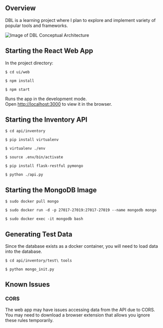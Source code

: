 ## Overview
DBL is a learning project where I plan to explore and implement variety of popular tools and frameworks. 

![Image of DBL Conceptual Architecture](https://i.ibb.co/FXnQXdD/dbl-Conceptual-Architecture-June-2019.png)

## Starting the React Web App

In the project directory:

`$ cd ui/web`

`$ npm install`

`$ npm start`

Runs the app in the development mode.<br>
Open [http://localhost:3000](http://localhost:3000) to view it in the browser.

## Starting the Inventory API

`$ cd api/inventory`

`$ pip install virtualenv`

`$ virtualenv ./env`

`$ source .env/bin/activate`

`$ pip install flask-restful pymongo`

`$ python ./api.py`

## Starting the MongoDB Image

`$ sudo docker pull mongo`

`$ sudo docker run -d -p 27017-27019:27017-27019 --name mongodb mongo`

`$ sudo docker exec -it mongodb bash`

## Generating Test Data

Since the database exists as a docker container, you will need to load data into the database. 

`$ cd api/inventory/test\ tools`

`$ python mongo_init.py`

## Known Issues
### CORS
The web app may have issues accessing data from the API due to CORS. You may need to download a browser extension that allows you ignore these rules temporarily. 
